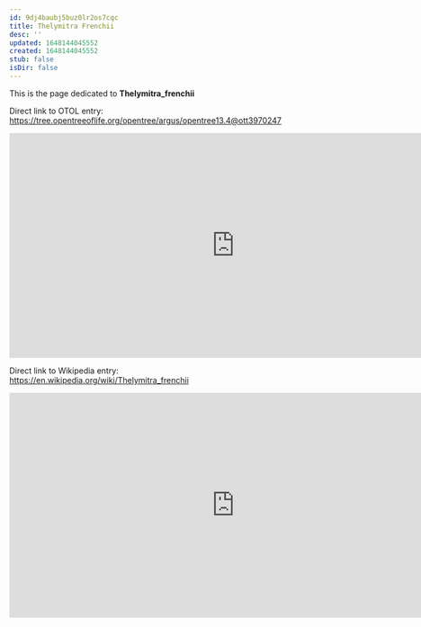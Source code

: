 ```yaml
---
id: 9dj4baubj5buz0lr2os7cqc
title: Thelymitra Frenchii
desc: ''
updated: 1648144045552
created: 1648144045552
stub: false
isDir: false
---
```

This is the page dedicated to **Thelymitra_frenchii**


Direct link to OTOL entry: https://tree.opentreeoflife.org/opentree/argus/opentree13.4@ott3970247



<html>
    <body>
    <iframe src="https://tree.opentreeoflife.org/opentree/argus/opentree13.4@ott3970247"
    width="800" height="400" frameborder="0" allowfullscreen> </iframe>
    </body>
</html>
    


Direct link to Wikipedia entry: https://en.wikipedia.org/wiki/Thelymitra_frenchii



<html>
    <body>
    <iframe src="https://en.wikipedia.org/wiki/Thelymitra_frenchii"
    width="800" height="400" frameborder="0" allowfullscreen> </iframe>
    </body>
</html>
    
